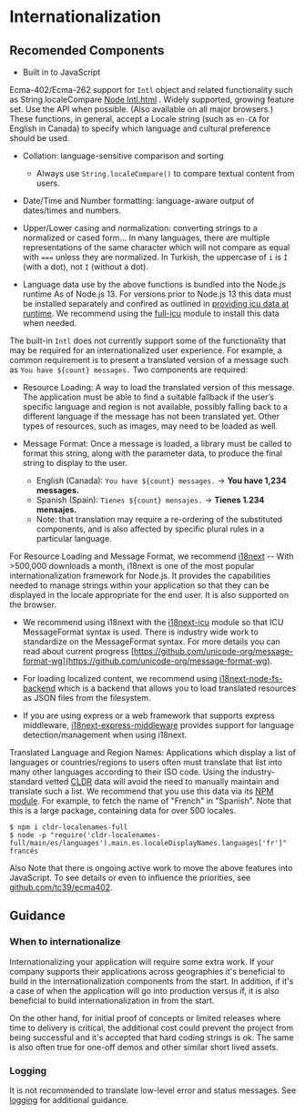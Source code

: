 # Internationalization

## Recomended Components

* Built in to JavaScript

Ecma-402/Ecma-262 support for `Intl` object and related functionality such as String.localeCompare [Node Intl.html](https://github.com/nodejs/node/blob/master/doc/api/intl.md) . Widely supported, growing feature set. Use the API when possible. (Also available on all major browsers.) These functions, in general, accept a Locale string (such as `en-CA` for English in Canada) to specify which language and cultural preference should be used.

- Collation: language-sensitive comparison and sorting
  - Always use `String.localeCompare()` to compare textual content from users.
- Date/Time and Number formatting: language-aware output of dates/times and numbers.

- Upper/Lower casing and normalization: converting strings to a normalized or cased form…  In many languages, there are multiple representations of the same character which will not compare as equal with `===` unless they are normalized. In Turkish, the uppercase of `i` is `İ` (with a dot), not `I` (without a dot).

* Language data use by the above functions is bundled into the Node.js runtime As of Node.js 13. For versions prior to Node.js 13
  this data must be installed separately and confired as outlined in [providing icu data at runtime](https://github.com/nodejs/node/blob/master/doc/api/intl.md#providing-icu-data-at-runtime).  We recommend using the [full-icu]( https://www.npmjs.com/package/full-icu) module to install this data when needed.

The built-in `Intl` does not currently support some of the functionality that may be required for an internationalized user experience. For example, a common requirement is to present a translated version of a message such as `You have ${count} messages.` Two components are required:

- Resource Loading: A way to load the translated version of this message. The application must be able to find a suitable fallback if the user’s specific language and region is not available, possibly falling back to a different language if the message has not been translated yet. Other types of resources, such as images, may need to be loaded as well.

- Message Format: Once a message is loaded, a library must be called to format this string, along with the parameter data, to produce the final string to display to the user.
  - English (Canada): `You have ${count} messages.` -> **You have 1,234 messages.**
  - Spanish (Spain): `Tienes ${count} mensajes.` -> **Tienes 1.234 mensajes.**
  - Note: that translation may require a re-ordering of the substituted components, and is also affected by specific plural rules in a particular language.

For Resource Loading and Message Format, we recommend [i18next](https://www.i18next.com/) --  With >500,000 downloads a month, i18next is one of the most popular internationalization framework for Node.js.
It provides the capabilities needed to manage strings within your application so that they can be
displayed in the locale appropriate for the end user. It is also supported on the browser.

  - We recommend using i18next with the [i18next-icu](https://www.npmjs.com/package/i18next-icu) module so that ICU MessageFormat syntax is used. There is industry wide work to standardize on the MessageFormat syntax. For more details you can read about current progress [https://github.com/unicode-org/message-format-wg](https://github.com/unicode-org/message-format-wg).

  - For loading localized content, we recommend using [i18next-node-fs-backend](https://www.npmjs.com/package/i18next-node-fs-backend) which is a backend that allows you to load translated resources as JSON files from the filesystem.

  - If you are using express or a web framework that supports express middleware, [i18next-express-middleware](https://github.com/i18next/i18next-express-middleware)
  provides support for language detection/management when using i18next.

Translated Language and Region Names: Applications which display a list of languages or countries/regions to users often must translate that list into many other languages according to their ISO code. Using the industry-standard vetted [CLDR](https://unicode.org/cldr) data will avoid the need to manually maintain and translate such a list. We recommend that you use this data via its [NPM module](https://npmjs.com/package/cldr-localenames-full). For example, to fetch the name of "French" in "Spanish". Note that this is a large package, containing data for over 500 locales.

```shell
$ npm i cldr-localenames-full
$ node -p "require('cldr-localenames-full/main/es/languages').main.es.localeDisplayNames.languages['fr']"
francés
```

Also Note that there is ongoing active work to move the above features into JavaScript. To see details or even to influence the priorities, see [github.com/tc39/ecma402](https://github.com/tc39/proposals/blob/master/ecma402/README.md#active-proposals).


## Guidance

### When to internationalize

Internationalizing your application will require some extra work. If your company supports their applications across geographies it's beneficial
to build in the internationalization components from the start. In addition, if it's a case of when the application will go into production
versus if, it is also beneficial to build internationalization in from the start.

On the other hand, for initial proof of concepts or limited releases where time to delivery is critical, the additional cost could prevent the project
from being successful and it's accepted that hard coding strings is ok. The same is also often true for one-off demos and other
similar short lived assets.

### Logging

It is not recommended to translate low-level error and status messages.
See [logging](./logging.md) for additional guidance.

